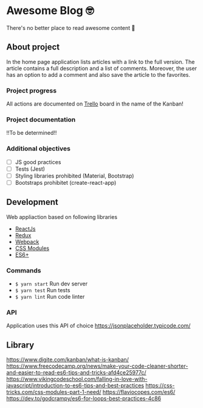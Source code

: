 # Awesome Blog 🤓
There's no better place to read awesome content 🚀

## About project
In the home page application lists articles with a link to the full version. The article contains a full description and a list of comments. Moreover, the user has an option to add a comment and also save the article to the favorites.

### Project progress
All actions are documented on [Trello](https://trello.com/b/jbEpUYgp/awesome-blog-🤓) board in the name of the Kanban!

### Project documentation
!!To be determined!!

### Additional objectives
- [ ] JS good practices
- [ ] Tests (Jest)
- [ ] Styling libraries prohibited (Material, Bootstrap)
- [ ] Bootstraps prohibitet (create-react-app)

## Development
Web appliaction based on following libraries
- [ReactJs](https://reactjs.org/docs/getting-started.html)
- [Redux](https://redux.js.org/introduction/getting-started/)
- [Webpack](https://webpack.js.org/guides/getting-started/)
- [CSS Modules](https://github.com/gajus/react-css-modules)
- [ES6+](http://es6-features.org/)

### Commands
- `$ yarn start` Run dev server 
- `$ yarn test` Run tests
- `$ yarn lint` Run code linter

### API
Application uses this API of choice 
https://jsonplaceholder.typicode.com/

## Library
https://www.digite.com/kanban/what-is-kanban/
https://www.freecodecamp.org/news/make-your-code-cleaner-shorter-and-easier-to-read-es6-tips-and-tricks-afd4ce25977c/
https://www.vikingcodeschool.com/falling-in-love-with-javascript/introduction-to-es6-tips-and-best-practices
https://css-tricks.com/css-modules-part-1-need/
https://flaviocopes.com/es6/
https://dev.to/godcrampy/es6-for-loops-best-practices-4c86
